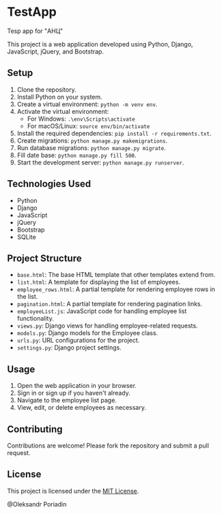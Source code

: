 # TestApp

Tesp app for "АНЦ"

This project is a web application developed using Python, Django, JavaScript, jQuery, and Bootstrap.

## Setup

1. Clone the repository.
2. Install Python on your system.
3. Create a virtual environment: `python -m venv env`.
4. Activate the virtual environment:
    - For Windows: `.\env\Scripts\activate`
    - For macOS/Linux: `source env/bin/activate`
5. Install the required dependencies: `pip install -r requirements.txt`.
6. Create migrations: `python manage.py makemigrations`.
7. Run database migrations: `python manage.py migrate`.
8. Fill date base: `python manage.py fill 500`.
9. Start the development server: `python manage.py runserver`.

## Technologies Used

- Python
- Django
- JavaScript
- jQuery
- Bootstrap
- SQLite

## Project Structure

- `base.html`: The base HTML template that other templates extend from.
- `list.html`: A template for displaying the list of employees.
- `employee_rows.html`: A partial template for rendering employee rows in the list.
- `pagination.html`: A partial template for rendering pagination links.
- `employeeList.js`: JavaScript code for handling employee list functionality.
- `views.py`: Django views for handling employee-related requests.
- `models.py`: Django models for the Employee class.
- `urls.py`: URL configurations for the project.
- `settings.py`: Django project settings.

## Usage

1. Open the web application in your browser.
2. Sign in or sign up if you haven't already.
3. Navigate to the employee list page.
4. View, edit, or delete employees as necessary.

## Contributing

Contributions are welcome! Please fork the repository and submit a pull request.

## License

This project is licensed under the [MIT License](LICENSE).

@Oleksandr Poriadin
